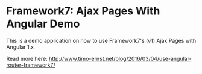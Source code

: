 # Framework7: Ajax Pages With Angular Demo
This is a demo application on how to use Framework7's (v1) Ajax Pages with Angular 1.x

Read more here: http://www.timo-ernst.net/blog/2016/03/04/use-angular-router-framework7/
